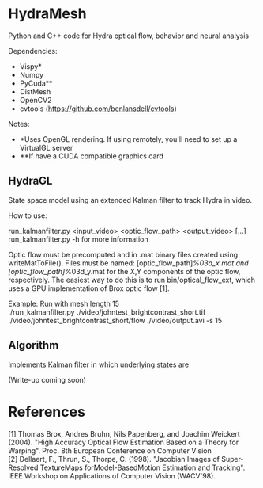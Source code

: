 # HydraMesh
Python and C++ code for Hydra optical flow, behavior and neural analysis

Dependencies:
* Vispy*
* Numpy
* PyCuda**
* DistMesh 
* OpenCV2
* cvtools (https://github.com/benlansdell/cvtools)

Notes:
* *Uses OpenGL rendering. If using remotely, you'll need to set up a VirtualGL server
* **If have a CUDA compatible graphics card

## HydraGL
State space model using an extended Kalman filter to track Hydra in video. 

How to use:

run_kalmanfilter.py <input_video> <optic_flow_path> <output_video> [...]  
run_kalmanfilter.py -h for more information

Optic flow must be precomputed and in .mat binary files created using writeMatToFile(). Files must be named:
[optic_flow_path]_%03d_x.mat and [optic_flow_path]_%03d_y.mat for the X,Y components of the optic flow, respectively. The easiest way to do this is to run bin/optical_flow_ext, which uses a GPU implementation of Brox optic flow [1].

Example: Run with mesh length 15  
./run_kalmanfilter.py ./video/johntest_brightcontrast_short.tif ./video/johntest_brightcontrast_short/flow ./video/output.avi -s 15

## Algorithm

Implements Kalman filter in which underlying states are  

(Write-up coming soon)

# References
[1] Thomas Brox, Andres Bruhn, Nils Papenberg, and Joachim Weickert (2004). "High Accuracy Optical Flow Estimation Based on a Theory for Warping". Proc. 8th European Conference on Computer Vision  
[2] Dellaert, F., Thrun, S., Thorpe, C. (1998). "Jacobian Images of Super-Resolved TextureMaps forModel-BasedMotion Estimation and Tracking". IEEE Workshop on Applications of Computer Vision (WACV'98).

